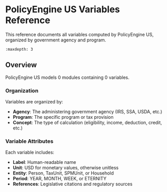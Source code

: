 # PolicyEngine US Variables Reference

This reference documents all variables computed by PolicyEngine US, organized by government agency and program.

```{toctree}
:maxdepth: 3

```

## Overview

PolicyEngine US models 0 modules containing 0 variables.

### Organization

Variables are organized by:
- **Agency**: The administering government agency (IRS, SSA, USDA, etc.)
- **Program**: The specific program or tax provision
- **Concept**: The type of calculation (eligibility, income, deduction, credit, etc.)

### Variable Attributes

Each variable includes:
- **Label**: Human-readable name
- **Unit**: USD for monetary values, otherwise unitless
- **Entity**: Person, TaxUnit, SPMUnit, or Household
- **Period**: YEAR, MONTH, WEEK, or ETERNITY
- **References**: Legislative citations and regulatory sources
